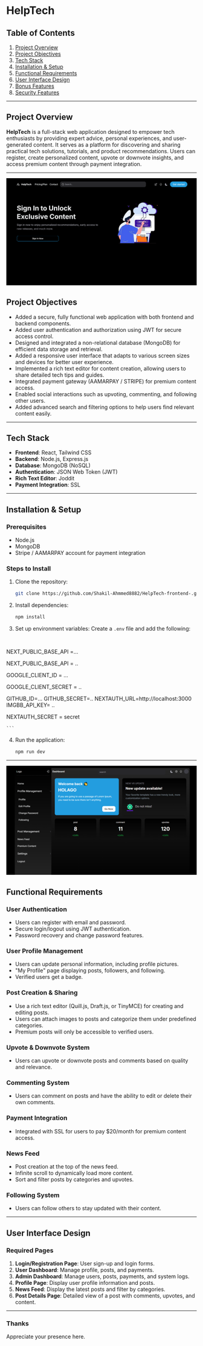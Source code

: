 # HelpTech

## Table of Contents
1. [Project Overview](#project-overview)
2. [Project Objectives](#project-objectives)
3. [Tech Stack](#tech-stack)
4. [Installation & Setup](#installation--setup)
5. [Functional Requirements](#functional-requirements)
6. [User Interface Design](#user-interface-design)
7. [Bonus Features](#bonus-features)
8. [Security Features](#security-features)

---

## Project Overview

**HelpTech** is a full-stack web application designed to empower tech enthusiasts by providing expert advice, personal experiences, and user-generated content. It serves as a platform for discovering and sharing practical tech solutions, tutorials, and product recommendations. Users can register, create personalized content, upvote or downvote insights, and access premium content through payment integration.

---


![Logo](https://raw.githubusercontent.com/Shakil-Ahmmed8882/HelpTech-frontend-/refs/heads/main/src/assets/images/git/Screenshot%20(26).png)




## Project Objectives

- Added a secure, fully functional web application with both frontend and backend components.
- Added user authentication and authorization using JWT for secure access control.
- Designed and integrated a non-relational database (MongoDB) for efficient data storage and retrieval.
- Added a responsive user interface that adapts to various screen sizes and devices for better user experience.
- Implemented a rich text editor for content creation, allowing users to share detailed tech tips and guides.
- Integrated payment gateway (AAMARPAY / STRIPE) for premium content access.
- Enabled social interactions such as upvoting, commenting, and following other users.
- Added advanced search and filtering options to help users find relevant content easily.


---


## Tech Stack

- **Frontend**: React, Tailwind CSS
- **Backend**: Node.js, Express.js
- **Database**: MongoDB (NoSQL)
- **Authentication**: JSON Web Token (JWT)
- **Rich Text Editor**: Joddit
- **Payment Integration**: SSL


---

## Installation & Setup

### Prerequisites
- Node.js
- MongoDB
- Stripe / AAMARPAY account for payment integration

### Steps to Install
1. Clone the repository:
    ```bash
    git clone https://github.com/Shakil-Ahmmed8882/HelpTech-frontend-.git
    ```

2. Install dependencies:
    ```bash
    npm install
    ```

3. Set up environment variables:
    Create a `.env` file and add the following:
    ```
    

NEXT_PUBLIC_BASE_API =...

NEXT_PUBLIC_BASE_API = .. 

GOOGLE_CLIENT_ID = ...

GOOGLE_CLIENT_SECRET = ..

GITHUB_ID=...
GITHUB_SECRET=..
NEXTAUTH_URL=http://localhost:3000
IMGBB_API_KEY= ..


NEXTAUTH_SECRET = secret

    ```

4. Run the application:
    ```bash
    npm run dev
    ```

---

![Logo](https://raw.githubusercontent.com/Shakil-Ahmmed8882/HelpTech-frontend-/refs/heads/main/src/assets/images/git/Screenshot%20(27).png)

## Functional Requirements

### User Authentication
- Users can register with email and password.
- Secure login/logout using JWT authentication.
- Password recovery and change password features.
  
### User Profile Management
- Users can update personal information, including profile pictures.
- "My Profile" page displaying posts, followers, and following.
- Verified users get a badge.

### Post Creation & Sharing
- Use a rich text editor (Quill.js, Draft.js, or TinyMCE) for creating and editing posts.
- Users can attach images to posts and categorize them under predefined categories.
- Premium posts will only be accessible to verified users.

### Upvote & Downvote System
- Users can upvote or downvote posts and comments based on quality and relevance.

### Commenting System
- Users can comment on posts and have the ability to edit or delete their own comments.

### Payment Integration
- Integrated with SSL for users to pay $20/month for premium content access.


### News Feed
- Post creation at the top of the news feed.
- Infinite scroll to dynamically load more content.
- Sort and filter posts by categories and upvotes.

### Following System
- Users can follow others to stay updated with their content.



---

## User Interface Design

### Required Pages
1. **Login/Registration Page**: User sign-up and login forms.
2. **User Dashboard**: Manage profile, posts, and payments.
3. **Admin Dashboard**: Manage users, posts, payments, and system logs.
4. **Profile Page**: Display user profile information and posts.
5. **News Feed**: Display the latest posts and filter by categories.
6. **Post Details Page**: Detailed view of a post with comments, upvotes, and content.

---

### Thanks 
Appreciate your presence here. 
